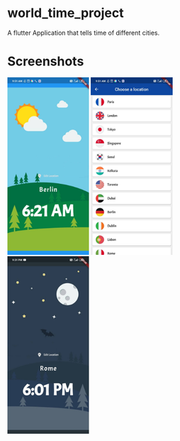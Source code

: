 # world_time_project

A flutter Application that tells time of different cities.

# Screenshots

<img src="Screenshots/Screenshot_2020-09-30-09-51-11-315_com.example.world_time_project.png" height="400"> <img src="Screenshots/Screenshot_2020-09-30-09-51-02-694_com.example.world_time_project.png" height="400"> <img src="Screenshots/Screenshot_2020-10-02-21-31-52-479_com.example.world_time_project.png" height="400">
